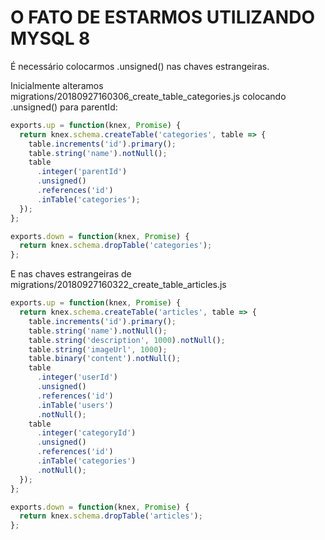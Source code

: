 # O FATO DE ESTARMOS UTILIZANDO MYSQL 8

É necessário colocarmos .unsigned() nas chaves estrangeiras.

Inicialmente alteramos migrations/20180927160306_create_table_categories.js colocando .unsigned() para parentId:

```js
exports.up = function(knex, Promise) {
  return knex.schema.createTable('categories', table => {
    table.increments('id').primary();
    table.string('name').notNull();
    table
      .integer('parentId')
      .unsigned()
      .references('id')
      .inTable('categories');
  });
};

exports.down = function(knex, Promise) {
  return knex.schema.dropTable('categories');
};
```

E nas chaves estrangeiras de migrations/20180927160322_create_table_articles.js


```js
exports.up = function(knex, Promise) {
  return knex.schema.createTable('articles', table => {
    table.increments('id').primary();
    table.string('name').notNull();
    table.string('description', 1000).notNull();
    table.string('imageUrl', 1000);
    table.binary('content').notNull();
    table
      .integer('userId')
      .unsigned()
      .references('id')
      .inTable('users')
      .notNull();
    table
      .integer('categoryId')
      .unsigned()
      .references('id')
      .inTable('categories')
      .notNull();
  });
};

exports.down = function(knex, Promise) {
  return knex.schema.dropTable('articles');
};
```

